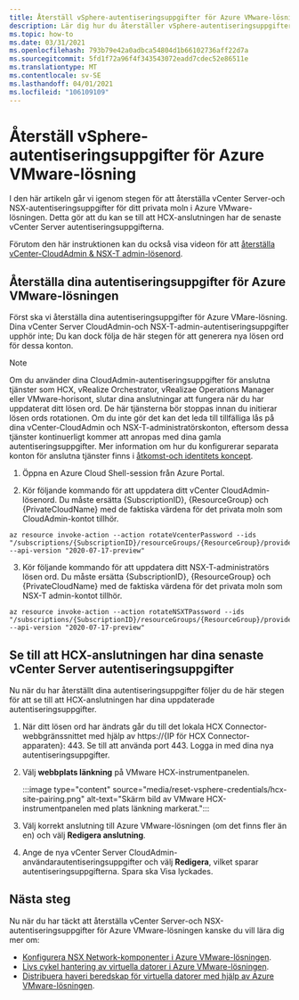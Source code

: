 ```yaml
---
title: Återställ vSphere-autentiseringsuppgifter för Azure VMware-lösning
description: Lär dig hur du återställer vSphere-autentiseringsuppgifter för ditt privata moln i Azure VMware-lösningen och se till att HCX-anslutningen har de senaste vSphere-autentiseringsuppgifterna.
ms.topic: how-to
ms.date: 03/31/2021
ms.openlocfilehash: 793b79e42a0adbca54804d1b66102736aff22d7a
ms.sourcegitcommit: 5fd1f72a96f4f343543072eadd7cdec52e86511e
ms.translationtype: MT
ms.contentlocale: sv-SE
ms.lasthandoff: 04/01/2021
ms.locfileid: "106109109"
---
```

# <a name="reset-vsphere-credentials-for-azure-vmware-solution"></a>Återställ vSphere-autentiseringsuppgifter för Azure VMware-lösning

I den här artikeln går vi igenom stegen för att återställa vCenter Server-och NSX-autentiseringsuppgifter för ditt privata moln i Azure VMware-lösningen. Detta gör att du kan se till att HCX-anslutningen har de senaste vCenter Server autentiseringsuppgifterna.

Förutom den här instruktionen kan du också visa videon för att [återställa vCenter-CloudAdmin & NSX-T admin-lösenord](https://youtu.be/cK1qY3knj88).

## <a name="reset-your-azure-vmware-solution-credentials"></a>Återställa dina autentiseringsuppgifter för Azure VMware-lösningen

 Först ska vi återställa dina autentiseringsuppgifter för Azure VMare-lösning. Dina vCenter Server CloudAdmin-och NSX-T-admin-autentiseringsuppgifter upphör inte; Du kan dock följa de här stegen för att generera nya lösen ord för dessa konton.

> [!NOTE]
> Om du använder dina CloudAdmin-autentiseringsuppgifter för anslutna tjänster som HCX, vRealize Orchestrator, vRealizae Operations Manager eller VMware-horisont, slutar dina anslutningar att fungera när du har uppdaterat ditt lösen ord.  De här tjänsterna bör stoppas innan du initierar lösen ords rotationen.  Om du inte gör det kan det leda till tillfälliga lås på dina vCenter-CloudAdmin och NSX-T-administratörskonton, eftersom dessa tjänster kontinuerligt kommer att anropas med dina gamla autentiseringsuppgifter.  Mer information om hur du konfigurerar separata konton för anslutna tjänster finns i [åtkomst-och identitets koncept](https://docs.microsoft.com/azure/azure-vmware/concepts-identity).

1. Öppna en Azure Cloud Shell-session från Azure Portal.

2. Kör följande kommando för att uppdatera ditt vCenter CloudAdmin-lösenord.  Du måste ersätta {SubscriptionID}, {ResourceGroup} och {PrivateCloudName} med de faktiska värdena för det privata moln som CloudAdmin-kontot tillhör.

```
az resource invoke-action --action rotateVcenterPassword --ids "/subscriptions/{SubscriptionID}/resourceGroups/{ResourceGroup}/providers/Microsoft.AVS/privateClouds/{PrivateCloudName}" --api-version "2020-07-17-preview"
```
          
3. Kör följande kommando för att uppdatera ditt NSX-T-administratörs lösen ord. Du måste ersätta {SubscriptionID}, {ResourceGroup} och {PrivateCloudName} med de faktiska värdena för det privata moln som NSX-T admin-kontot tillhör.

```
az resource invoke-action --action rotateNSXTPassword --ids "/subscriptions/{SubscriptionID}/resourceGroups/{ResourceGroup}/providers/Microsoft.AVS/privateClouds/{PrivateCloudName}" --api-version "2020-07-17-preview"
```

## <a name="ensure-the-hcx-connector-has-your-latest-vcenter-server-credentials"></a>Se till att HCX-anslutningen har dina senaste vCenter Server autentiseringsuppgifter

Nu när du har återställt dina autentiseringsuppgifter följer du de här stegen för att se till att HCX-anslutningen har dina uppdaterade autentiseringsuppgifter.

1. När ditt lösen ord har ändrats går du till det lokala HCX Connector-webbgränssnittet med hjälp av https://{IP för HCX Connector-apparaten}: 443. Se till att använda port 443. Logga in med dina nya autentiseringsuppgifter.

2. Välj **webbplats länkning** på VMware HCX-instrumentpanelen.
    
    :::image type="content" source="media/reset-vsphere-credentials/hcx-site-pairing.png" alt-text="Skärm bild av VMware HCX-instrumentpanelen med plats länkning markerat.":::
 
3. Välj korrekt anslutning till Azure VMware-lösningen (om det finns fler än en) och välj **Redigera anslutning**.
 
4. Ange de nya vCenter Server CloudAdmin-användarautentiseringsuppgifter och välj **Redigera**, vilket sparar autentiseringsuppgifterna. Spara ska Visa lyckades.

## <a name="next-steps"></a>Nästa steg

Nu när du har täckt att återställa vCenter Server-och NSX-autentiseringsuppgifter för Azure VMware-lösningen kanske du vill lära dig mer om:

- [Konfigurera NSX Network-komponenter i Azure VMware-lösningen](configure-nsx-network-components-azure-portal.md).
- [Livs cykel hantering av virtuella datorer i Azure VMware-lösningen](lifecycle-management-of-azure-vmware-solution-vms.md).
- [Distribuera haveri beredskap för virtuella datorer med hjälp av Azure VMware-lösningen](disaster-recovery-for-virtual-machines.md).
